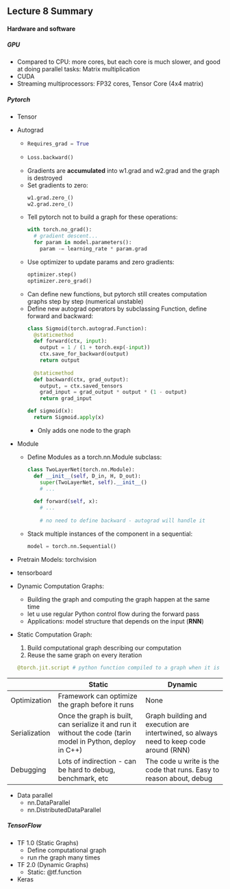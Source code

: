 ## Lecture 8 Summary

#### Hardware and software 

##### GPU

* Compared to CPU: more cores, but each core is much slower, and good at doing parallel tasks: Matrix multiplication
* CUDA
* Streaming multiprocessors: FP32 cores, Tensor Core (4x4 matrix)

##### Pytorch

* Tensor
* Autograd
  * ```python
    Requires_grad = True
    ```
  * ```python
    Loss.backward()
    ```
  * Gradients are **accumulated** into w1.grad and w2.grad and the graph is destroyed
  * Set gradients to zero:
    ```python
    w1.grad.zero_()
    w2.grad.zero_()
    ```
  * Tell pytorch not to build a graph for these operations:
    ```python
    with torch.no_grad():
      # gradient descent...
      for param in model.parameters():
        param -= learning_rate * param.grad
    ```
  * Use optimizer to update params and zero gradients:
    ```python
    optimizer.step()
    optimizer.zero_grad()
    ```
  * Can define new functions, but pytorch still creates computation graphs step by step (numerical unstable)
  * Define new autograd operators by subclassing Function, define forward and backward:
    ```python
    class Sigmoid(torch.autograd.Function):
      @staticmethod
      def forward(ctx, input):
        output = 1 / (1 + torch.exp(-input))
        ctx.save_for_backward(output)
        return output
      
      @staticmethod
      def backward(ctx, grad_output):
        output, = ctx.saved_tensors
        grad_input = grad_output * output * (1 - output)
        return grad_input
    
    def sigmoid(x):
      return Sigmoid.apply(x)
    ```
    * Only adds one node to the graph

* Module
  * Define Modules as a torch.nn.Module subclass:
    ```python
    class TwoLayerNet(torch.nn.Module):
      def __init__(self, D_in, H, D_out):
        super(TwoLayerNet, self).__init__()
        # ...
        
      def forward(self, x):
        # ...
        
    	# no need to define backward - autograd will handle it
    ```
  * Stack multiple instances of the component in a sequential:
    ```python
    model = torch.nn.Sequential()
    ```

* Pretrain Models: torchvision
* tensorboard
* Dynamic Computation Graphs:
  * Building the graph and computing the graph happen at the same time
  * let u use regular Python control flow during the forward pass
  * Applications: model structure that depends on the input (**RNN**)

* Static Computation Graph:
  1. Build computational graph describing our computation
  2. Reuse the same graph on every iteration
    ```python
    @torch.jit.script # python function compiled to a graph when it is defined
    ```

|               | Static                                                                                                       | Dynamic                                                                                |
| ------------- | ------------------------------------------------------------------------------------------------------------ | -------------------------------------------------------------------------------------- |
| Optimization  | Framework can optimize the graph before it runs                                                              | None                                                                                   |
| Serialization | Once the graph is built, can serialize it and run it without the code (tarin model in Python, deploy in C++) | Graph building and execution are intertwined, so always need to keep code around (RNN) |
| Debugging     | Lots of indirection - can be hard to debug, benchmark, etc                                                   | The code u write is the code that runs. Easy to reason about, debug                    |

* Data parallel
  * nn.DataParallel
  * nn.DistributedDataParallel

##### TensorFlow

* TF 1.0 (Static Graphs)
  * Define computational graph
  * run rhe graph many times
* TF 2.0 (Dynamic Graphs)
  * Static: @tf.function
* Keras
